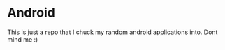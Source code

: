 Android
=======

This is just a repo that I chuck my random android applications into. Dont mind me :)
